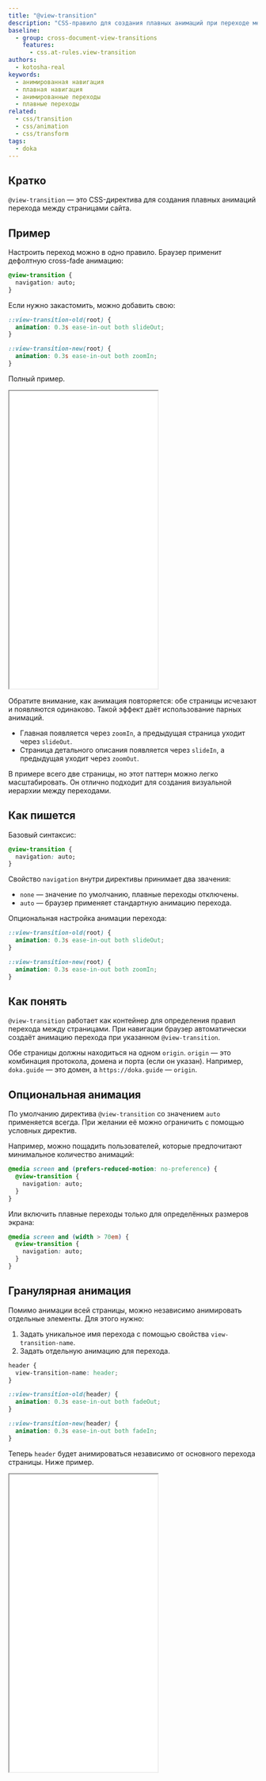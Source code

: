 ```yaml
---
title: "@view-transition"
description: "CSS-правило для создания плавных анимаций при переходе между страницами."
baseline:
  - group: cross-document-view-transitions
    features:
      - css.at-rules.view-transition
authors:
  - kotosha-real
keywords:
  - анимированная навигация
  - плавная навигация
  - анимированные переходы
  - плавные переходы
related:
  - css/transition
  - css/animation
  - css/transform
tags:
  - doka
---
```


<style>
  .demo-iframe {
    background-color: #18191C !important;
  }
</style>

## Кратко

`@view-transition` — это CSS-директива для создания плавных анимаций перехода между страницами сайта.

## Пример

Настроить переход можно в одно правило. Браузер применит дефолтную cross-fade анимацию:

```css
@view-transition {
  navigation: auto;
}
```

Если нужно закастомить, можно добавить свою:

```css
::view-transition-old(root) {
  animation: 0.3s ease-in-out both slideOut;
}

::view-transition-new(root) {
  animation: 0.3s ease-in-out both zoomIn;
}
```

Полный пример.

<iframe id="mpa" class="demo-iframe" title="Переход между страницами" src="demos/mpa/" height="600"></iframe>

Обратите внимание, как анимация повторяется: обе страницы исчезают и появляются одинаково. Такой эффект даёт использование парных анимаций.

- Главная появляется через `zoomIn`, а предыдущая страница уходит через `slideOut`.
- Страница детального описания появляется через `slideIn`, а предыдущая уходит через `zoomOut`.

В примере всего две страницы, но этот паттерн можно легко масштабировать. Он отлично подходит для создания визуальной иерархии между переходами.

## Как пишется

Базовый синтаксис:

```css
@view-transition {
  navigation: auto;
}
```

Свойство `navigation` внутри директивы принимает два звачения:

- `none` — значение по умолчанию, плавные переходы отключены.
- `auto` — браузер применяет стандартную анимацию перехода.

Опциональная настройка анимации перехода:

```css
::view-transition-old(root) {
  animation: 0.3s ease-in-out both slideOut;
}

::view-transition-new(root) {
  animation: 0.3s ease-in-out both zoomIn;
}
```

## Как понять

`@view-transition` работает как контейнер для определения правил перехода между страницами. При навигации браузер автоматически создаёт анимацию перехода при указанном `@view-transition`.

Обе страницы должны находиться на одном `origin`. `origin` — это комбинация протокола, домена и порта (если он указан). Например, `doka.guide` — это домен, а `https://doka.guide` — `origin`.

## Опциональная анимация

По умолчанию директива `@view-transition` со значением `auto` применяется всегда. При желании её можно ограничить с помощью условных директив.

Например, можно пощадить пользователей, которые предпочитают минимальное количество анимаций:

```css
@media screen and (prefers-reduced-motion: no-preference) {
  @view-transition {
    navigation: auto;
  }
}
```

Или включить плавные переходы только для определённых размеров экрана:

```css
@media screen and (width > 70em) {
  @view-transition {
    navigation: auto;
  }
}
```

## Гранулярная анимация

Помимо анимации всей страницы, можно независимо анимировать отдельные элементы. Для этого нужно:

1. Задать уникальное имя перехода с помощью свойства `view-transition-name`.
2. Задать отдельную анимацию для перехода.

```css
header {
  view-transition-name: header;
}

::view-transition-old(header) {
  animation: 0.3s ease-in-out both fadeOut;
}

::view-transition-new(header) {
  animation: 0.3s ease-in-out both fadeIn;
}
```

Теперь `header` будет анимироваться независимо от основного перехода страницы. Ниже пример.

<iframe class="demo-iframe" id="mpa-with-granular-animations" title="Гранулярная анимация" src="demos/mpa-with-granular-animations/" height="600"></iframe>

<script>
  const initiallyNormalizedIframes = {};

  window.addEventListener('message', ({ data }) => {
    try {
      if ('id' in data && 'height' in data) {
        const { id, height } = data;
        const iframe = document.getElementById(id);

        if (iframe) {
          if (!initiallyNormalizedIframes[id]) {
            iframe.setAttribute('height', height);
            initiallyNormalizedIframes[id] = true;
          }

          if (iframe.getBoundingClientRect().height < height) {
            iframe.setAttribute('height', height);
          }
        }
      }
    } catch (err) {
      console.warn(err);
    }
  });
</script>
